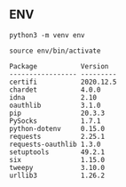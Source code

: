 ## ENV

`python3 -m venv env`

`source env/bin/activate`


```
Package           Version
----------------- ---------
certifi           2020.12.5
chardet           4.0.0
idna              2.10
oauthlib          3.1.0
pip               20.3.3
PySocks           1.7.1
python-dotenv     0.15.0
requests          2.25.1
requests-oauthlib 1.3.0
setuptools        49.2.1
six               1.15.0
tweepy            3.10.0
urllib3           1.26.2
```

